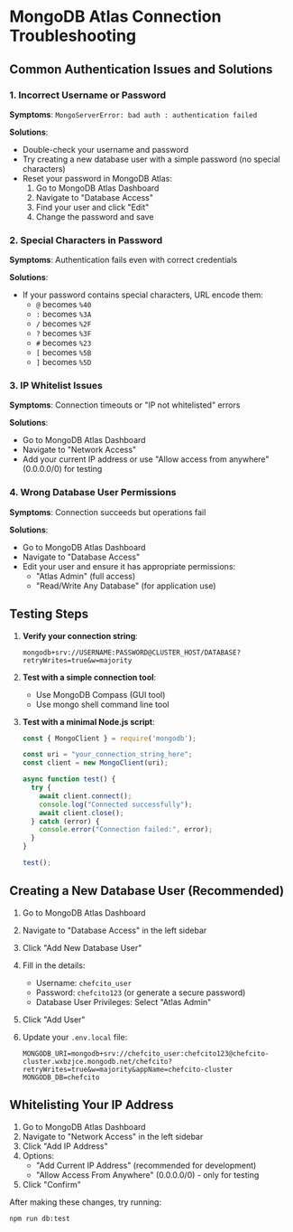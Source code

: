 # MongoDB Atlas Connection Troubleshooting

## Common Authentication Issues and Solutions

### 1. Incorrect Username or Password

**Symptoms**: `MongoServerError: bad auth : authentication failed`

**Solutions**:
- Double-check your username and password
- Try creating a new database user with a simple password (no special characters)
- Reset your password in MongoDB Atlas:
  1. Go to MongoDB Atlas Dashboard
  2. Navigate to "Database Access"
  3. Find your user and click "Edit"
  4. Change the password and save

### 2. Special Characters in Password

**Symptoms**: Authentication fails even with correct credentials

**Solutions**:
- If your password contains special characters, URL encode them:
  - `@` becomes `%40`
  - `:` becomes `%3A`
  - `/` becomes `%2F`
  - `?` becomes `%3F`
  - `#` becomes `%23`
  - `[` becomes `%5B`
  - `]` becomes `%5D`

### 3. IP Whitelist Issues

**Symptoms**: Connection timeouts or "IP not whitelisted" errors

**Solutions**:
- Go to MongoDB Atlas Dashboard
- Navigate to "Network Access"
- Add your current IP address or use "Allow access from anywhere" (0.0.0.0/0) for testing

### 4. Wrong Database User Permissions

**Symptoms**: Connection succeeds but operations fail

**Solutions**:
- Go to MongoDB Atlas Dashboard
- Navigate to "Database Access"
- Edit your user and ensure it has appropriate permissions:
  - "Atlas Admin" (full access)
  - "Read/Write Any Database" (for application use)

## Testing Steps

1. **Verify your connection string**:
   ```
   mongodb+srv://USERNAME:PASSWORD@CLUSTER_HOST/DATABASE?retryWrites=true&w=majority
   ```

2. **Test with a simple connection tool**:
   - Use MongoDB Compass (GUI tool)
   - Use mongo shell command line tool

3. **Test with a minimal Node.js script**:
   ```javascript
   const { MongoClient } = require('mongodb');
   
   const uri = "your_connection_string_here";
   const client = new MongoClient(uri);
   
   async function test() {
     try {
       await client.connect();
       console.log("Connected successfully");
       await client.close();
     } catch (error) {
       console.error("Connection failed:", error);
     }
   }
   
   test();
   ```

## Creating a New Database User (Recommended)

1. Go to MongoDB Atlas Dashboard
2. Navigate to "Database Access" in the left sidebar
3. Click "Add New Database User"
4. Fill in the details:
   - Username: `chefcito_user`
   - Password: `chefcito123` (or generate a secure password)
   - Database User Privileges: Select "Atlas Admin"
5. Click "Add User"

6. Update your `.env.local` file:
   ```
   MONGODB_URI=mongodb+srv://chefcito_user:chefcito123@chefcito-cluster.wxbzjce.mongodb.net/chefcito?retryWrites=true&w=majority&appName=chefcito-cluster
   MONGODB_DB=chefcito
   ```

## Whitelisting Your IP Address

1. Go to MongoDB Atlas Dashboard
2. Navigate to "Network Access" in the left sidebar
3. Click "Add IP Address"
4. Options:
   - "Add Current IP Address" (recommended for development)
   - "Allow Access From Anywhere" (0.0.0.0/0) - only for testing
5. Click "Confirm"

After making these changes, try running:
```bash
npm run db:test
```